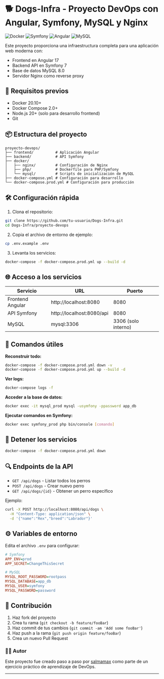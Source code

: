 # 🐕 Dogs-Infra - Proyecto DevOps con Angular, Symfony, MySQL y Nginx

![Docker](https://img.shields.io/badge/Docker-Containers-blue)
![Symfony](https://img.shields.io/badge/Symfony-API-purple)
![Angular](https://img.shields.io/badge/Angular-Frontend-red)
![MySQL](https://img.shields.io/badge/MySQL-Database-orange)

Este proyecto proporciona una infraestructura completa para una aplicación web moderna con:
- Frontend en Angular 17
- Backend API en Symfony 7
- Base de datos MySQL 8.0
- Servidor Nginx como reverse proxy

## 🚀 Requisitos previos

- Docker 20.10+
- Docker Compose 2.0+
- Node.js 20+ (solo para desarrollo frontend)
- Git

## 📦 Estructura del proyecto

```
proyecto-devops/
├── frontend/          # Aplicación Angular
├── backend/           # API Symfony
├── docker/
│   ├── nginx/         # Configuración de Nginx
│   ├── php/           # Dockerfile para PHP/Symfony
│   └── mysql/         # Scripts de inicialización de MySQL
├── docker-compose.yml # Configuración para desarrollo
└── docker-compose.prod.yml # Configuración para producción
```

## 🛠️ Configuración rápida

1. Clona el repositorio:
```bash
git clone https://github.com/tu-usuario/Dogs-Infra.git
cd Dogs-Infra/proyecto-devops
```

2. Copia el archivo de entorno de ejemplo:
```bash
cp .env.example .env
```

3. Levanta los servicios:
```bash
docker-compose -f docker-compose.prod.yml up --build -d
```

## 🌐 Acceso a los servicios

| Servicio | URL | Puerto |
|----------|-----|--------|
| Frontend Angular | http://localhost:8080 | 8080 |
| API Symfony | http://localhost:8080/api | 8080 |
| MySQL | mysql:3306 | 3306 (solo interno) |

## 🔧 Comandos útiles

**Reconstruir todo:**
```bash
docker-compose -f docker-compose.prod.yml down -v
docker-compose -f docker-compose.prod.yml up --build -d
```

**Ver logs:**
```bash
docker-compose logs -f
```

**Acceder a la base de datos:**
```bash
docker exec -it mysql_prod mysql -usymfony -ppassword app_db
```

**Ejecutar comandos en Symfony:**
```bash
docker exec symfony_prod php bin/console [comando]
```

## 🛑 Detener los servicios

```bash
docker-compose -f docker-compose.prod.yml down
```

## 🔍 Endpoints de la API

- `GET /api/dogs` - Listar todos los perros
- `POST /api/dogs` - Crear nuevo perro
- `GET /api/dogs/{id}` - Obtener un perro específico

Ejemplo:
```bash
curl -X POST http://localhost:8080/api/dogs \
  -H "Content-Type: application/json" \
  -d '{"name":"Rex","breed":"Labrador"}'
```

## ⚙️ Variables de entorno

Edita el archivo `.env` para configurar:

```ini
# Symfony
APP_ENV=prod
APP_SECRET=ChangeThisSecret

# MySQL
MYSQL_ROOT_PASSWORD=rootpass
MYSQL_DATABASE=app_db
MYSQL_USER=symfony
MYSQL_PASSWORD=password
```

## 🤝 Contribución

1. Haz fork del proyecto
2. Crea tu rama (`git checkout -b feature/fooBar`)
3. Haz commit de tus cambios (`git commit -am 'Add some fooBar'`)
4. Haz push a la rama (`git push origin feature/fooBar`)
5. Crea un nuevo Pull Request

### 🧑‍💻 Autor

Este proyecto fue creado paso a paso por [salmamax](https://github.com/salmamax) como parte de un ejercicio práctico de aprendizaje de DevOps.

---
